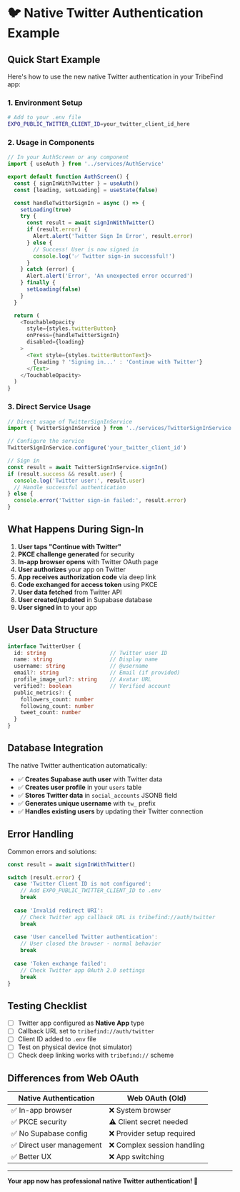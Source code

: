 # 🐦 Native Twitter Authentication Example

## Quick Start Example

Here's how to use the new native Twitter authentication in your TribeFind app:

### 1. Environment Setup
```bash
# Add to your .env file
EXPO_PUBLIC_TWITTER_CLIENT_ID=your_twitter_client_id_here
```

### 2. Usage in Components

```typescript
// In your AuthScreen or any component
import { useAuth } from '../services/AuthService'

export default function AuthScreen() {
  const { signInWithTwitter } = useAuth()
  const [loading, setLoading] = useState(false)

  const handleTwitterSignIn = async () => {
    setLoading(true)
    try {
      const result = await signInWithTwitter()
      if (result.error) {
        Alert.alert('Twitter Sign In Error', result.error)
      } else {
        // Success! User is now signed in
        console.log('✅ Twitter sign-in successful!')
      }
    } catch (error) {
      Alert.alert('Error', 'An unexpected error occurred')
    } finally {
      setLoading(false)
    }
  }

  return (
    <TouchableOpacity
      style={styles.twitterButton}
      onPress={handleTwitterSignIn}
      disabled={loading}
    >
      <Text style={styles.twitterButtonText}>
        {loading ? 'Signing in...' : 'Continue with Twitter'}
      </Text>
    </TouchableOpacity>
  )
}
```

### 3. Direct Service Usage

```typescript
// Direct usage of TwitterSignInService
import { TwitterSignInService } from '../services/TwitterSignInService'

// Configure the service
TwitterSignInService.configure('your_twitter_client_id')

// Sign in
const result = await TwitterSignInService.signIn()
if (result.success && result.user) {
  console.log('Twitter user:', result.user)
  // Handle successful authentication
} else {
  console.error('Twitter sign-in failed:', result.error)
}
```

## What Happens During Sign-In

1. **User taps "Continue with Twitter"**
2. **PKCE challenge generated** for security
3. **In-app browser opens** with Twitter OAuth page
4. **User authorizes** your app on Twitter
5. **App receives authorization code** via deep link
6. **Code exchanged for access token** using PKCE
7. **User data fetched** from Twitter API
8. **User created/updated** in Supabase database
9. **User signed in** to your app

## User Data Structure

```typescript
interface TwitterUser {
  id: string                    // Twitter user ID
  name: string                  // Display name
  username: string              // @username
  email?: string                // Email (if provided)
  profile_image_url?: string    // Avatar URL
  verified?: boolean            // Verified account
  public_metrics?: {
    followers_count: number
    following_count: number
    tweet_count: number
  }
}
```

## Database Integration

The native Twitter authentication automatically:

- ✅ **Creates Supabase auth user** with Twitter data
- ✅ **Creates user profile** in your `users` table
- ✅ **Stores Twitter data** in `social_accounts` JSONB field
- ✅ **Generates unique username** with `tw_` prefix
- ✅ **Handles existing users** by updating their Twitter connection

## Error Handling

Common errors and solutions:

```typescript
const result = await signInWithTwitter()

switch (result.error) {
  case 'Twitter Client ID is not configured':
    // Add EXPO_PUBLIC_TWITTER_CLIENT_ID to .env
    break
    
  case 'Invalid redirect URI':
    // Check Twitter app callback URL is tribefind://auth/twitter
    break
    
  case 'User cancelled Twitter authentication':
    // User closed the browser - normal behavior
    break
    
  case 'Token exchange failed':
    // Check Twitter app OAuth 2.0 settings
    break
}
```

## Testing Checklist

- [ ] Twitter app configured as **Native App** type
- [ ] Callback URL set to `tribefind://auth/twitter`
- [ ] Client ID added to `.env` file
- [ ] Test on physical device (not simulator)
- [ ] Check deep linking works with `tribefind://` scheme

## Differences from Web OAuth

| Native Authentication | Web OAuth (Old) |
|----------------------|------------------|
| ✅ In-app browser | ❌ System browser |
| ✅ PKCE security | ⚠️ Client secret needed |
| ✅ No Supabase config | ❌ Provider setup required |
| ✅ Direct user management | ❌ Complex session handling |
| ✅ Better UX | ❌ App switching |

---

**Your app now has professional native Twitter authentication! 🚀** 